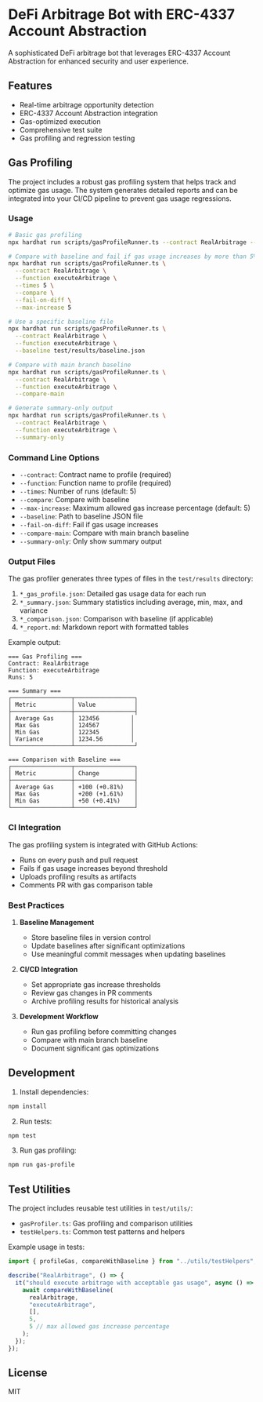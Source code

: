 # DeFi Arbitrage Bot with ERC-4337 Account Abstraction

A sophisticated DeFi arbitrage bot that leverages ERC-4337 Account Abstraction for enhanced security and user experience.

## Features

- Real-time arbitrage opportunity detection
- ERC-4337 Account Abstraction integration
- Gas-optimized execution
- Comprehensive test suite
- Gas profiling and regression testing

## Gas Profiling

The project includes a robust gas profiling system that helps track and optimize gas usage. The system generates detailed reports and can be integrated into your CI/CD pipeline to prevent gas usage regressions.

### Usage

```bash
# Basic gas profiling
npx hardhat run scripts/gasProfileRunner.ts --contract RealArbitrage --function executeArbitrage --times 5

# Compare with baseline and fail if gas usage increases by more than 5%
npx hardhat run scripts/gasProfileRunner.ts \
  --contract RealArbitrage \
  --function executeArbitrage \
  --times 5 \
  --compare \
  --fail-on-diff \
  --max-increase 5

# Use a specific baseline file
npx hardhat run scripts/gasProfileRunner.ts \
  --contract RealArbitrage \
  --function executeArbitrage \
  --baseline test/results/baseline.json

# Compare with main branch baseline
npx hardhat run scripts/gasProfileRunner.ts \
  --contract RealArbitrage \
  --function executeArbitrage \
  --compare-main

# Generate summary-only output
npx hardhat run scripts/gasProfileRunner.ts \
  --contract RealArbitrage \
  --function executeArbitrage \
  --summary-only
```

### Command Line Options

- `--contract`: Contract name to profile (required)
- `--function`: Function name to profile (required)
- `--times`: Number of runs (default: 5)
- `--compare`: Compare with baseline
- `--max-increase`: Maximum allowed gas increase percentage (default: 5)
- `--baseline`: Path to baseline JSON file
- `--fail-on-diff`: Fail if gas usage increases
- `--compare-main`: Compare with main branch baseline
- `--summary-only`: Only show summary output

### Output Files

The gas profiler generates three types of files in the `test/results` directory:

1. `*_gas_profile.json`: Detailed gas usage data for each run
2. `*_summary.json`: Summary statistics including average, min, max, and variance
3. `*_comparison.json`: Comparison with baseline (if applicable)
4. `*_report.md`: Markdown report with formatted tables

Example output:
```
=== Gas Profiling ===
Contract: RealArbitrage
Function: executeArbitrage
Runs: 5

=== Summary ===
┌─────────────────┬─────────────────┐
│ Metric          │ Value           │
├─────────────────┼─────────────────┤
│ Average Gas     │ 123456         │
│ Max Gas         │ 124567         │
│ Min Gas         │ 122345         │
│ Variance        │ 1234.56        │
└─────────────────┴─────────────────┘

=== Comparison with Baseline ===
┌─────────────────┬─────────────────┐
│ Metric          │ Change          │
├─────────────────┼─────────────────┤
│ Average Gas     │ +100 (+0.81%)   │
│ Max Gas         │ +200 (+1.61%)   │
│ Min Gas         │ +50 (+0.41%)    │
└─────────────────┴─────────────────┘
```

### CI Integration

The gas profiling system is integrated with GitHub Actions:
- Runs on every push and pull request
- Fails if gas usage increases beyond threshold
- Uploads profiling results as artifacts
- Comments PR with gas comparison table

### Best Practices

1. **Baseline Management**
   - Store baseline files in version control
   - Update baselines after significant optimizations
   - Use meaningful commit messages when updating baselines

2. **CI/CD Integration**
   - Set appropriate gas increase thresholds
   - Review gas changes in PR comments
   - Archive profiling results for historical analysis

3. **Development Workflow**
   - Run gas profiling before committing changes
   - Compare with main branch baseline
   - Document significant gas optimizations

## Development

1. Install dependencies:
```bash
npm install
```

2. Run tests:
```bash
npm test
```

3. Run gas profiling:
```bash
npm run gas-profile
```

## Test Utilities

The project includes reusable test utilities in `test/utils/`:

- `gasProfiler.ts`: Gas profiling and comparison utilities
- `testHelpers.ts`: Common test patterns and helpers

Example usage in tests:

```typescript
import { profileGas, compareWithBaseline } from "../utils/testHelpers";

describe("RealArbitrage", () => {
  it("should execute arbitrage with acceptable gas usage", async () => {
    await compareWithBaseline(
      realArbitrage,
      "executeArbitrage",
      [],
      5,
      5 // max allowed gas increase percentage
    );
  });
});
```

## License

MIT
